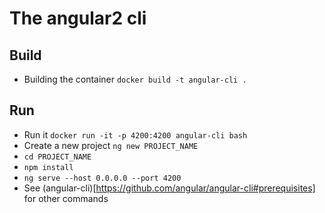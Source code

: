 # The angular2 cli

## Build

- Building the container `docker build -t angular-cli .`

## Run

- Run it `docker run -it -p 4200:4200 angular-cli bash`
- Create a new project `ng new PROJECT_NAME`
- `cd PROJECT_NAME`
- `npm install`
- `ng serve --host 0.0.0.0 --port 4200`
- See (angular-cli)[https://github.com/angular/angular-cli#prerequisites] for other commands
